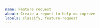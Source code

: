 ```yaml
---
name: Feature request
about: Create a report to help us improve
labels: classify, feature-request
---
```

